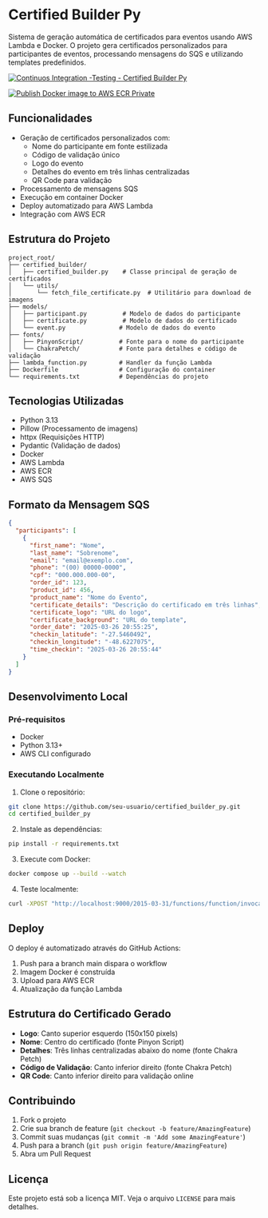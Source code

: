 # Certified Builder Py

Sistema de geração automática de certificados para eventos usando AWS Lambda e Docker. O projeto gera certificados personalizados para participantes de eventos, processando mensagens do SQS e utilizando templates predefinidos.

[![Continuos Integration -Testing - Certified Builder Py](https://github.com/maxsonferovante/certified_builder_py/actions/workflows/workflow_testing.yaml/badge.svg)](https://github.com/maxsonferovante/certified_builder_py/actions/workflows/workflow_testing.yaml)

[![Publish Docker image to AWS ECR Private](https://github.com/maxsonferovante/certified_builder_py/actions/workflows/workflow_build.yaml/badge.svg)](https://github.com/maxsonferovante/certified_builder_py/actions/workflows/workflow_build.yaml)

## Funcionalidades

- Geração de certificados personalizados com:
  - Nome do participante em fonte estilizada
  - Código de validação único
  - Logo do evento
  - Detalhes do evento em três linhas centralizadas
  - QR Code para validação
- Processamento de mensagens SQS
- Execução em container Docker
- Deploy automatizado para AWS Lambda
- Integração com AWS ECR

## Estrutura do Projeto

```plaintext
project_root/
├── certified_builder/
│   ├── certified_builder.py    # Classe principal de geração de certificados
│   └── utils/
│       └── fetch_file_certificate.py  # Utilitário para download de imagens
├── models/
│   ├── participant.py          # Modelo de dados do participante
│   ├── certificate.py          # Modelo de dados do certificado
│   └── event.py               # Modelo de dados do evento
├── fonts/
│   ├── PinyonScript/          # Fonte para o nome do participante
│   └── ChakraPetch/           # Fonte para detalhes e código de validação
├── lambda_function.py         # Handler da função Lambda
├── Dockerfile                 # Configuração do container
└── requirements.txt           # Dependências do projeto
```

## Tecnologias Utilizadas

- Python 3.13
- Pillow (Processamento de imagens)
- httpx (Requisições HTTP)
- Pydantic (Validação de dados)
- Docker
- AWS Lambda
- AWS ECR
- AWS SQS

## Formato da Mensagem SQS

```json
{
  "participants": [
    {
      "first_name": "Nome",
      "last_name": "Sobrenome",
      "email": "email@exemplo.com",
      "phone": "(00) 00000-0000",
      "cpf": "000.000.000-00",
      "order_id": 123,
      "product_id": 456,
      "product_name": "Nome do Evento",
      "certificate_details": "Descrição do certificado em três linhas",
      "certificate_logo": "URL do logo",
      "certificate_background": "URL do template",
      "order_date": "2025-03-26 20:55:25",
      "checkin_latitude": "-27.5460492",
      "checkin_longitude": "-48.6227075",
      "time_checkin": "2025-03-26 20:55:44"
    }
  ]
}
```

## Desenvolvimento Local

### Pré-requisitos

- Docker
- Python 3.13+
- AWS CLI configurado

### Executando Localmente

1. Clone o repositório:
```bash
git clone https://github.com/seu-usuario/certified_builder_py.git
cd certified_builder_py
```

2. Instale as dependências:
```bash
pip install -r requirements.txt
```

3. Execute com Docker:
```bash
docker compose up --build --watch
```

4. Teste localmente:
```bash
curl -XPOST "http://localhost:9000/2015-03-31/functions/function/invocations" -d @test/mock.json
```

## Deploy

O deploy é automatizado através do GitHub Actions:

1. Push para a branch main dispara o workflow
2. Imagem Docker é construída
3. Upload para AWS ECR
4. Atualização da função Lambda

## Estrutura do Certificado Gerado

- **Logo**: Canto superior esquerdo (150x150 pixels)
- **Nome**: Centro do certificado (fonte Pinyon Script)
- **Detalhes**: Três linhas centralizadas abaixo do nome (fonte Chakra Petch)
- **Código de Validação**: Canto inferior direito (fonte Chakra Petch)
- **QR Code**: Canto inferior direito para validação online

## Contribuindo

1. Fork o projeto
2. Crie sua branch de feature (`git checkout -b feature/AmazingFeature`)
3. Commit suas mudanças (`git commit -m 'Add some AmazingFeature'`)
4. Push para a branch (`git push origin feature/AmazingFeature`)
5. Abra um Pull Request

## Licença

Este projeto está sob a licença MIT. Veja o arquivo `LICENSE` para mais detalhes.

